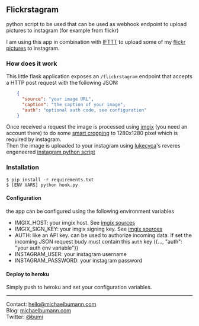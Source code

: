 ## Flickrstagram

python script to be used that can be used as webhook endpoint to upload pictures to instagram (for example from flickr) 

I am using this app in combination with [IFTTT](http://ifttt.com) to upload some of my [flickr pictures](http://flickr.com/bumi) to instagram.

### How does it work

This little flask application exposes an `/flickrstagram` endpoint that accepts a HTTP post request with the following JSON: 

```json
    {
      "source": "your image URL",
      "caption": "the caption of your image",
      "auth": "optional auth code, see configuration"
    }
```

Once received a request the image is processed using [imgix](https://imgix.com/) (you need an account there) to do some [smart cropping](https://docs.imgix.com/apis/url/size/crop) to 1280x1280 pixel which is required by instagram.   
Then the image is uploaded to your instagram using [lukecyca](http://github.com/lukecyca)'s reveres engeneered [instagram python script](https://github.com/lukecyca/python-instagram-upload)

### Installation

    $ pip install -r requirements.txt
    $ [ENV VARS] python hook.py

#### Configuration

the app can be configured using the following environment variables

* IMGIX_HOST: your imgix host. See [imgix sources](https://webapp.imgix.com/sources)
* IMGIX_SIGN_KEY: your imgix signing key. See [imgix sources](https://webapp.imgix.com/sources)
* AUTH: like an API key. can be used to authorize incoming data. If set the incoming JSON request budy must contain this `auth` key ({..., "auth": "your auth env variable"})
* INSTAGRAM_USER: your instagram username
* INSTAGRAM_PASSWORD: your instagram password

#### Deploy to heroku

Simply push to heroku and set your configuration variables. 

-----

Contact: hello@michaelbumann.com   
Blog: [michaelbumann.com](http://michaelbumann.com)  
Twitter: [@bumi](http://twitter.com/bumi)  

